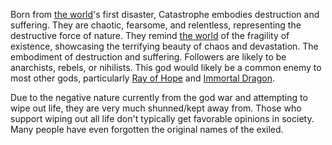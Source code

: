 Born from [the world](../../../../Places/The%20World.md)'s first disaster, Catastrophe embodies destruction and suffering. They are chaotic, fearsome, and relentless, representing the destructive force of nature. They remind [the world](../../../../Places/The%20World.md) of the fragility of existence, showcasing the terrifying beauty of chaos and devastation. The embodiment of destruction and suffering. Followers are likely to be anarchists, rebels, or nihilists. This god would likely be a common enemy to most other gods, particularly [Ray of Hope](../Housed%20Gods/Ray%20of%20Hope.md) and [Immortal Dragon](../Housed%20Gods/Immortal%20Dragon.md).

Due to the negative nature currently from the god war and attempting to wipe out life, they are very much shunned/kept away from. Those who support wiping out all life don't typically get favorable opinions in society. Many people have even forgotten the original names of the exiled. 